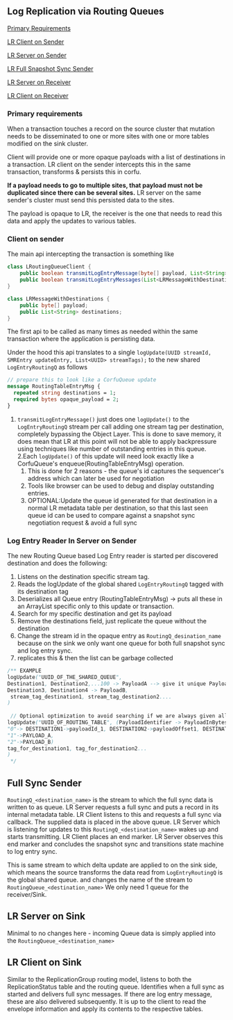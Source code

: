 ## Log Replication via Routing Queues

[Primary Requirements](#primary-requirements)

[LR Client on Sender](#client-on-sender)

[LR Server on Sender](#log-entry-reader-in-server-on-sender)

[LR Full Snapshot Sync Sender](#full-sync-sender)

[LR Server on Receiver](#lr-server-on-sink)

[LR Client on Receiver](#lr-client-on-sink)

### Primary requirements
When a transaction touches a record on the source cluster that mutation
needs to be disseminated to one or more sites with one or more tables modified on the sink cluster.

Client will provide one or more opaque payloads with a list of destinations in a transaction.
LR client on the sender intercepts this in the same transaction, transforms & persists this in corfu.

**If a payload needs to go to multiple sites, that payload must not be duplicated since there can be
several sites.**
LR server on the same sender's cluster must send this persisted data to the sites.

The payload is opaque to LR, the receiver is the one that needs to read this data and apply the updates to various tables.

### Client on sender
The main api intercepting the transaction is something like 
```java
class LRoutingQueueClient {
    public boolean transmitLogEntryMessage(byte[] payload, List<String> destinations);
    public boolean transmitLogEntryMessages(List<LRMessageWithDestinations> messages); // optional?
}

class LRMessageWithDestinations {
    public byte[] payload;
    public List<String> destinations;
}
```
The first api to be called as many times as needed within the same transaction
where the application is persisting data.

Under the hood this api translates to a single `logUpdate(UUID streamId, SMREntry updateEntry, List<UUID> streamTags);`
to the new shared `LogEntryRoutingQ` as follows

```protobuf
// prepare this to look like a CorfuQueue update
message RoutingTableEntryMsg {
  repeated string destinations = 1;
  required bytes opaque_payload = 2;
}
```

1. `transmitLogEntryMessage()` just does one `logUpdate()` to the `LogEntryRoutingQ` stream per call
adding one stream tag per destination, completely bypassing the Object Layer.
This is done to save memory, it does mean that LR at this point will not be able to apply backpressure using techniques like number of outstanding entries in this queue.
2.Each `logUpdate()` of this update will need look exactly like a CorfuQueue's enqueue(RoutingTableEntryMsg) operation.
   1. This is done for 2 reasons - the queue's id captures the sequencer's address which can later be used for negotiation
   2. Tools like browser can be used to debug and display outstanding entries.
   3. OPTIONAL:Update the queue id generated for that destination in a normal LR metadata table per destination, so that this last seen queue id can be used to compare against a snapshot sync negotiation request & avoid a full sync

### Log Entry Reader In Server on Sender
The new Routing Queue based Log Entry reader is started per discovered destination and does the following:
1. Listens on the destination specific stream tag.
2. Reads the logUpdate of the global shared `LogEntryRoutingQ` tagged with its destination tag
3. Deserializes all Queue entry (RoutingTableEntryMsg) -> puts all these in an ArrayList specific only to this update or transaction.
4. Search for my specific destination and get its payload
5. Remove the destinations field, just replicate the queue without the destination
6. Change the stream id in the opaque entry as `RoutingQ_desination_name` because on the sink we only want one queue for both full snapshot sync and log entry sync.
7. replicates this & then the list can be garbage collected

```java
/** EXAMPLE
logUpdate("UUID_OF_THE_SHARED_QUEUE",
Destination1, Destination2,...100 -> PayloadA --> give it unique PayloadOffset
Destination3, Destination4 -> PayloadB,
 stream_tag_destination1, stream_tag_destination2....
)
 
 // Optional optimization to avoid searching if we are always given all the payloads together
logUpdate("UUID_OF_ROUTING_TABLE", (PayloadIdentifier -> PayloadInBytes
"0"-> DESTINATION1->payloadId_1, DESTINATION2->payloadOffset1, DESTINATION3->payloadOffset2, Destinatio4->payloadOffset2)
"1"->PAYLOAD_A,
"2"->PAYLOAD_B)
tag_for_destination1, tag_for_destination2...
)
 */
```

## Full Sync Sender
`RoutingQ_<destination_name>` is the stream to which the full sync data is written to as queue.
LR Server requests a full sync and puts a record in its internal metadata table.
LR Client listens to this and requests a full sync via callback.
The supplied data is placed in the above queue.
LR Server which is listening for updates to this `RoutingQ_<destination_name>` wakes up and starts transmitting.
LR Client places an end marker.
LR Server observes this end marker and concludes the snapshot sync and transitions state machine to log entry sync.

This is same stream to which delta update are applied to on the sink side, which means the source transforms the data read from
`LogEntryRoutingQ` is the global shared queue.
and changes the name of the stream to `RoutingQueue_<destination_name>`
We only need 1 queue for the receiver/Sink.

## LR Server on Sink
Minimal to no changes here - incoming Queue data is simply applied into the `RoutingQueue_<destination_name>`

## LR Client on Sink
Similar to the ReplicationGroup routing model, listens to both the ReplicationStatus table and the routing queue.
Identifies when a full sync as started and delivers full sync messages.
If there are log entry message, these are also delivered subsequently.
It is up to the client to read the envelope information and apply its contents to the respective tables.